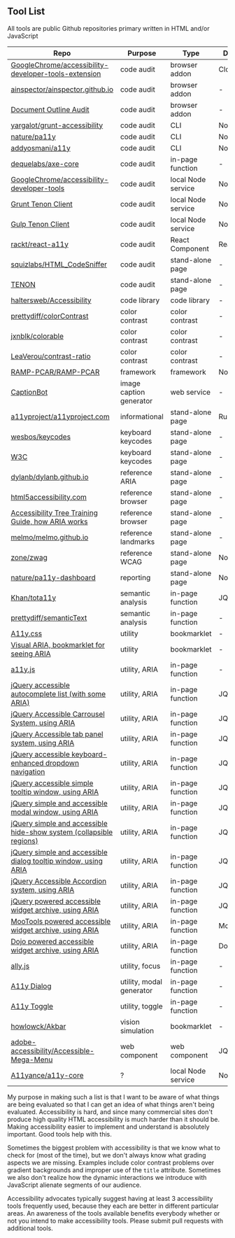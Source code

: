 Tool List
---

All tools are public Github repositories primary written in HTML and/or JavaScript

Repo                                                                                                                                 |Purpose                 |Type              |Dependencies
-------------------------------------------------------------------------------------------------------------------------------------|------------------------|------------------|------------
[GoogleChrome/accessibility-developer-tools-extension](https://github.com/GoogleChrome/accessibility-developer-tools-extension)      |code audit              |browser addon     |Closure Compiler
[ainspector/ainspector.github.io](https://github.com/ainspector/ainspector.github.io)                                                |code audit              |browser addon     |-
[Document Outline Audit](https://github.com/edenspiekermann/outline-audit)                                                           |code audit              |browser addon     |-
[yargalot/grunt-accessibility](https://github.com/yargalot/grunt-accessibility)                                                      |code audit              |CLI               |Node/Grunt
[nature/pa11y](https://github.com/springernature/pa11y)                                                                              |code audit              |CLI               |Node/PhantonJS
[addyosmani/a11y](https://github.com/addyosmani/a11y)                                                                                |code audit              |CLI               |Node/PhantomJS
[dequelabs/axe-core](https://github.com/dequelabs/axe-core)                                                                          |code audit              |in-page function  |-
[GoogleChrome/accessibility-developer-tools](https://github.com/GoogleChrome/accessibility-developer-tools)                          |code audit              |local Node service|Node
[Grunt Tenon Client](https://github.com/egauci/grunt-tenon-client)                                                                   |code audit              |local Node service|Node/Grunt
[Gulp Tenon Client](https://github.com/egauci/gulp-tenon-client)                                                                     |code audit              |local Node service|Node/Gulp
[rackt/react-a11y](https://github.com/reactjs/react-a11y)                                                                            |code audit              |React Component   |React
[squizlabs/HTML_CodeSniffer](https://github.com/squizlabs/HTML_CodeSniffer)                                                          |code audit              |stand-alone page  |-
[TENON](http://tenon.io/)                                                                                                            |code audit              |stand-alone page  |-
[haltersweb/Accessibility](https://github.com/haltersweb/Accessibility)                                                              |code library            |code library      |-
[prettydiff/colorContrast](https://github.com/prettydiff/colorContrast)                                                              |color contrast          |color contrast    |-
[jxnblk/colorable](https://github.com/jxnblk/colorable)                                                                              |color contrast          |color contrast    |-
[LeaVerou/contrast-ratio](https://github.com/LeaVerou/contrast-ratio)                                                                |color contrast          |color contrast    |-
[RAMP-PCAR/RAMP-PCAR](https://github.com/RAMP-PCAR/RAMP-PCAR)                                                                        |framework               |framework         |Node/Grunt
[CaptionBot](https://www.captionbot.ai/)                                                                                             |image caption generator |web service       |-
[a11yproject/a11yproject.com](https://github.com/a11yproject/a11yproject.com)                                                        |informational           |stand-alone page  |Ruby
[wesbos/keycodes](https://github.com/wesbos/keycodes)                                                                                |keyboard keycodes       |stand-alone page  |-
[W3C](http://w3c.github.io/uievents/tools/key-event-viewer.html)                                                                     |keyboard keycodes       |stand-alone page  |-
[dylanb/dylanb.github.io](https://github.com/dylanb/dylanb.github.io)                                                                |reference ARIA          |stand-alone page  |-
[html5accessibility.com](http://html5accessibility.com/)                                                                             |reference browser       |stand-alone page  |-
[Accessibility Tree Training Guide, how ARIA works](http://whatsock.com/training)                                                    |reference browser       |stand-alone page  |-
[melmo/melmo.github.io](https://github.com/melmo/melmo.github.io)                                                                    |reference landmarks     |stand-alone page  |-
[zone/zwag](https://github.com/zone/zwag)                                                                                            |reference WCAG          |stand-alone page  |Node
[nature/pa11y-dashboard](https://github.com/springernature/pa11y-dashboard)                                                          |reporting               |stand-alone page  |Node/PhantomJS
[Khan/tota11y](https://github.com/Khan/tota11y)                                                                                      |semantic analysis       |in-page function  |JQuery
[prettydiff/semanticText](https://github.com/prettydiff/semanticText)                                                                |semantic analysis       |in-page function  |-
[A11y.css](https://github.com/ffoodd/a11y.css)                                                                                       |utility                 |bookmarklet       |-
[Visual ARIA, bookmarklet for seeing ARIA](https://github.com/accdc/csun-2016)                                                       |utility                 |bookmarklet       |-
[a11y.js](https://github.com/IBM-Watson/a11y.js)                                                                                     |utility, ARIA           |in-page function  |-
[jQuery accessible autocomplete list (with some ARIA)](https://github.com/nico3333fr/jquery-accessible-autocomplete-list-aria)       |utility, ARIA           |in-page function  |JQuery
[jQuery Accessible Carrousel System, using ARIA](https://github.com/nico3333fr/jquery-accessible-carrousel-aria)                     |utility, ARIA           |in-page function  |JQuery
[jQuery Accessible tab panel system, using ARIA](https://github.com/nico3333fr/jquery-accessible-tabs-aria)                          |utility, ARIA           |in-page function  |JQuery
[jQuery accessible keyboard-enhanced dropdown navigation](https://github.com/nico3333fr/jquery-accessible-subnav-dropdown)           |utility, ARIA           |in-page function  |JQuery
[jQuery accessible simple tooltip window, using ARIA](https://github.com/nico3333fr/jquery-accessible-simple-tooltip-aria)           |utility, ARIA           |in-page function  |JQuery
[jQuery simple and accessible modal window, using ARIA](https://github.com/nico3333fr/jquery-accessible-modal-window-aria)           |utility, ARIA           |in-page function  |JQuery
[jQuery simple and accessible hide-show system (collapsible regions)](https://github.com/nico3333fr/jquery-accessible-hide-show-aria)|utility, ARIA           |in-page function  |JQuery
[jQuery simple and accessible dialog tooltip window, using ARIA](https://github.com/nico3333fr/jquery-accessible-dialog-tooltip-aria)|utility, ARIA           |in-page function  |JQuery
[jQuery Accessible Accordion system, using ARIA](https://github.com/nico3333fr/jquery-accessible-accordion-aria)                     |utility, ARIA           |in-page function  |JQuery
[jQuery powered accessible widget archive, using ARIA](https://github.com/accdc/tsg)                                                 |utility, ARIA           |in-page function  |JQuery
[MooTools powered accessible widget archive, using ARIA](https://github.com/accdc/tsg-mootools)                                      |utility, ARIA           |in-page function  |MooTools
[Dojo powered accessible widget archive, using ARIA](https://github.com/accdc/tsg-dojo)                                              |utility, ARIA           |in-page function  |Dojo
[ally.js](http://allyjs.io/)                                                                                                         |utility, focus          |in-page function  |-
[A11y Dialog](https://github.com/edenspiekermann/a11y-dialog)                                                                        |utility, modal generator|in-page function  |-
[A11y Toggle](https://github.com/edenspiekermann/a11y-toggle)                                                                        |utility, toggle         |in-page function  |-
[howlowck/Akbar](https://github.com/howlowck/Akbar)                                                                                  |vision simulation       |bookmarklet       |-
[adobe-accessibility/Accessible-Mega-Menu](https://github.com/adobe-accessibility/Accessible-Mega-Menu)                              |web component           |web component     |JQuery
[A11yance/a11y-core](https://github.com/A11yance/a11y-core)                                                                          |?                       |local Node service|Node/Grunt



My purpose in making such a list is that I want to be aware of what things are being evaluated so that I can get an idea of what things aren't being evaluated.  Accessibility is hard, and since many commercial sites don't produce high quality HTML accessibility is much harder than it should be.  Making accessibility easier to implement and understand is absolutely important.  Good tools help with this.

Sometimes the biggest problem with accessibility is that we know what to check for (most of the time), but we don't always know what grading aspects we are missing.  Examples include color contrast problems over gradient backgrounds and improper use of the `title` attribute.  Sometimes we also don't realize how the dynamic interactions we introduce with JavaScript alienate segments of our audience.

Accessibility advocates typically suggest having at least 3 accessibility tools frequently used, because they each are better in different particular areas.  An awareness of the tools available benefits everybody whether or not you intend to make accessibility tools.  Please submit pull requests with additional tools.

